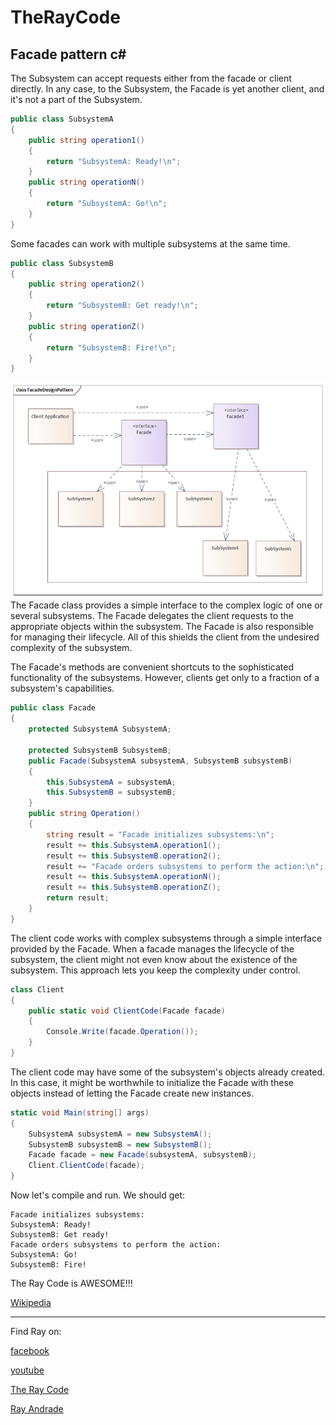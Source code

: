 # TheRayCode
## Facade pattern c#

The Subsystem can accept requests either from the facade or client directly. 
In any case, to the Subsystem, the Facade is yet another client, and it's not a part of the Subsystem.
```c#
public class SubsystemA
{
    public string operation1()
    {
        return "SubsystemA: Ready!\n";
    }
    public string operationN()
    {
        return "SubsystemA: Go!\n";
    }
}
```
Some facades can work with multiple subsystems at the same time.
```c#
public class SubsystemB
{
    public string operation2()
    {
        return "SubsystemB: Get ready!\n";
    }
    public string operationZ()
    {
        return "SubsystemB: Fire!\n";
    }
}
```
![Factory](/UMLs/images/Facade/Facade-3.png)
The Facade class provides a simple interface to the complex logic of one or several subsystems. 
The Facade delegates the client requests to the appropriate objects within the subsystem. 
The Facade is also responsible for managing their lifecycle. 
All of this shields the client from the undesired complexity of the subsystem.

The Facade's methods are convenient shortcuts to the sophisticated functionality of the subsystems. 
However, clients get only to a fraction of a subsystem's capabilities.

```c#
public class Facade
{
    protected SubsystemA SubsystemA;
    
    protected SubsystemB SubsystemB;
    public Facade(SubsystemA subsystemA, SubsystemB subsystemB)
    {
        this.SubsystemA = subsystemA;
        this.SubsystemB = subsystemB;
    }
    public string Operation()
    {
        string result = "Facade initializes subsystems:\n";
        result += this.SubsystemA.operation1();
        result += this.SubsystemB.operation2();
        result += "Facade orders subsystems to perform the action:\n";
        result += this.SubsystemA.operationN();
        result += this.SubsystemB.operationZ();
        return result;
    }
}
```

The client code works with complex subsystems through a simple interface provided by the Facade. 
When a facade manages the lifecycle of the subsystem, the client might not even know about the existence of the subsystem. 
This approach lets you keep the complexity under control.
```c#
class Client
{
    public static void ClientCode(Facade facade)
    {
        Console.Write(facade.Operation());
    }
}
```
The client code may have some of the subsystem's objects already created. 
In this case, it might be worthwhile to initialize the Facade with these objects instead of letting the Facade create new instances.
```C#
static void Main(string[] args)
{
    SubsystemA subsystemA = new SubsystemA();
    SubsystemB subsystemB = new SubsystemB();
    Facade facade = new Facade(subsystemA, subsystemB);
    Client.ClientCode(facade);
}
```
Now let's compile and run.
We should get:
```run
Facade initializes subsystems:
SubsystemA: Ready!
SubsystemB: Get ready!
Facade orders subsystems to perform the action:
SubsystemA: Go!
SubsystemB: Fire!
```

The Ray Code is AWESOME!!!

[Wikipedia](https://en.wikipedia.org/wiki/Facade_pattern)

----------------------------------------------------------------------------------------------------

Find Ray on:

[facebook](https://www.facebook.com/TheRayCode/)

[youtube](https://www.youtube.com/user/AndradeRay/)

[The Ray Code](https://www.RayAndrade.com)

[Ray Andrade](https://www.RayAndrade.org)
